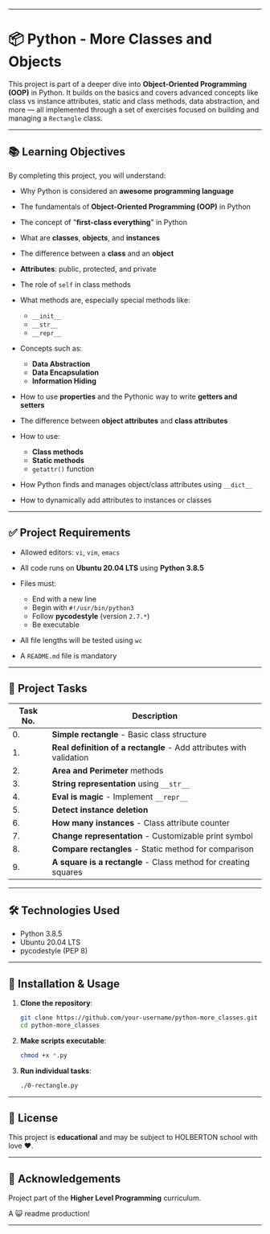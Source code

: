 
---

# 📦 Python - More Classes and Objects

This project is part of a deeper dive into **Object-Oriented Programming (OOP)** in Python. It builds on the basics and covers advanced concepts like class vs instance attributes, static and class methods, data abstraction, and more — all implemented through a set of exercises focused on building and managing a `Rectangle` class.

---

## 📚 Learning Objectives

By completing this project, you will understand:

* Why Python is considered an **awesome programming language**
* The fundamentals of **Object-Oriented Programming (OOP)** in Python
* The concept of "**first-class everything**" in Python
* What are **classes**, **objects**, and **instances**
* The difference between a **class** and an **object**
* **Attributes**: public, protected, and private
* The role of `self` in class methods
* What methods are, especially special methods like:

  * `__init__`
  * `__str__`
  * `__repr__`
* Concepts such as:

  * **Data Abstraction**
  * **Data Encapsulation**
  * **Information Hiding**
* How to use **properties** and the Pythonic way to write **getters and setters**
* The difference between **object attributes** and **class attributes**
* How to use:

  * **Class methods**
  * **Static methods**
  * `getattr()` function
* How Python finds and manages object/class attributes using `__dict__`
* How to dynamically add attributes to instances or classes

---

## ✅ Project Requirements

* Allowed editors: `vi`, `vim`, `emacs`
* All code runs on **Ubuntu 20.04 LTS** using **Python 3.8.5**
* Files must:

  * End with a new line
  * Begin with `#!/usr/bin/python3`
  * Follow **pycodestyle** (version `2.7.*`)
  * Be executable
* All file lengths will be tested using `wc`
* A `README.md` file is mandatory

---

## 🧠 Project Tasks

| Task No. | Description                                                         |
| -------- | ------------------------------------------------------------------- |
| 0.       | **Simple rectangle** - Basic class structure                        |
| 1.       | **Real definition of a rectangle** - Add attributes with validation |
| 2.       | **Area and Perimeter** methods                                      |
| 3.       | **String representation** using `__str__`                           |
| 4.       | **Eval is magic** - Implement `__repr__`                            |
| 5.       | **Detect instance deletion**                                        |
| 6.       | **How many instances** - Class attribute counter                    |
| 7.       | **Change representation** - Customizable print symbol               |
| 8.       | **Compare rectangles** - Static method for comparison               |
| 9.       | **A square is a rectangle** - Class method for creating squares     |

---

## 🛠️ Technologies Used

* Python 3.8.5
* Ubuntu 20.04 LTS
* pycodestyle (PEP 8)

---

## 📁 Installation & Usage

1. **Clone the repository**:

   ```bash
   git clone https://github.com/your-username/python-more_classes.git
   cd python-more_classes
   ```

2. **Make scripts executable**:

   ```bash
   chmod +x *.py
   ```

3. **Run individual tasks**:

   ```bash
   ./0-rectangle.py
   ```

---

## 📝 License

This project is **educational** and may be subject to HOLBERTON school with love ❤️.

---

## 🙌 Acknowledgements

Project part of the **Higher Level Programming** curriculum.

A 😺 readme production! 

---
